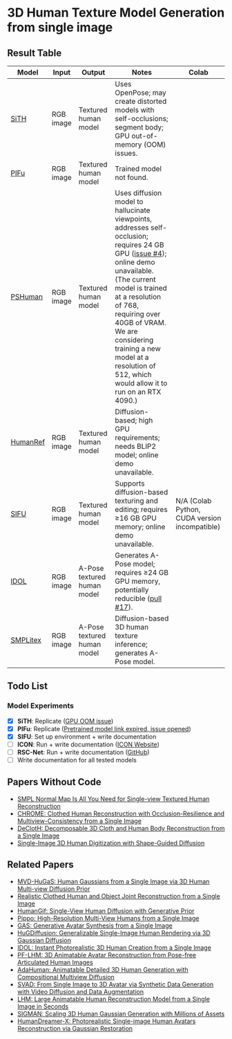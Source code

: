 # 3D Human Texture Model Generation from single image

## Result Table

| Model | Input | Output | Notes | Colab |
|-------|-------|--------|-------|-------|
| [SiTH](https://github.com/SiTH-Diffusion/SiTH) | RGB image | Textured human model | Uses OpenPose; may create distorted models with self-occlusions; segment body; GPU out-of-memory (OOM) issues. | |
| [PIFu](https://shunsukesaito.github.io/PIFu/) | RGB image | Textured human model | Trained model not found. | |
| [PSHuman](https://github.com/pengHTYX/PSHuman/) | RGB image | Textured human model | Uses diffusion model to hallucinate viewpoints, addresses self-occlusion; requires 24 GB GPU ([issue #4](https://github.com/pengHTYX/PSHuman/issues/4)); online demo unavailable. (The current model is trained at a resolution of 768, requiring over 40GB of VRAM. We are considering training a new model at a resolution of 512, which would allow it to run on an RTX 4090.) | |
| [HumanRef](https://github.com/eckertzhang/HumanRef) | RGB image | Textured human model | Diffusion-based; high GPU requirements; needs BLIP2 model; online demo unavailable. | |
| [SIFU](https://github.com/River-Zhang/SIFU) | RGB image | Textured human model | Supports diffusion-based texturing and editing; requires ≥16 GB GPU memory; online demo unavailable. | N/A (Colab Python, CUDA version incompatible) |
| [IDOL](https://github.com/yiyuzhuang/IDOL) | RGB image | A-Pose textured human model | Generates A-Pose model; requires ≥24 GB GPU memory, potentially reducible ([pull #17](https://github.com/yiyuzhuang/IDOL/pull/17)). | |
| [SMPLitex](https://dancasas.github.io/projects/SMPLitex/index.html) | RGB image | A-Pose textured human model | Diffusion-based 3D human texture inference; generates A-Pose model. | |

## Todo List

### Model Experiments
- [x] **SiTH**: Replicate ([GPU OOM issue](https://github.com/SiTH-Diffusion/SiTH))
- [x] **PIFu**: Replicate ([Pretrained model link expired, issue opened](https://shunsukesaito.github.io/PIFu/))
- [x] **SIFU**: Set up environment + write documentation
- [ ] **ICON**: Run + write documentation ([ICON Website](https://icon.is.tue.mpg.de/index.html))
- [ ] **RSC-Net**: Run + write documentation ([GitHub](https://github.com/xuxy09/RSC-Net))
- [ ] Write documentation for all tested models

## Papers Without Code

- [SMPL Normal Map Is All You Need for Single-view Textured Human Reconstruction](http://arxiv.org/pdf/2506.12793v1)
- [CHROME: Clothed Human Reconstruction with Occlusion-Resilience and Multiview-Consistency from a Single Image](http://arxiv.org/pdf/2503.15671v1)
- [DeClotH: Decomposable 3D Cloth and Human Body Reconstruction from a Single Image](https://hygenie1228.github.io/DeClotH/)
- [Single-Image 3D Human Digitization with Shape-Guided Diffusion](https://human-sgd.github.io/)

## Related Papers

- [MVD-HuGaS: Human Gaussians from a Single Image via 3D Human Multi-view Diffusion Prior](http://arxiv.org/pdf/2503.08218v1)
- [Realistic Clothed Human and Object Joint Reconstruction from a Single Image](http://arxiv.org/pdf/2502.18150v2)
- [HumanGif: Single-View Human Diffusion with Generative Prior](http://arxiv.org/pdf/2502.12080v2)
- [Pippo: High-Resolution Multi-View Humans from a Single Image](http://arxiv.org/pdf/2502.07785v1)
- [GAS: Generative Avatar Synthesis from a Single Image](http://arxiv.org/pdf/2502.06957v1)
- [HuGDiffusion: Generalizable Single-Image Human Rendering via 3D Gaussian Diffusion](http://arxiv.org/pdf/2501.15008v1)
- [IDOL: Instant Photorealistic 3D Human Creation from a Single Image](http://arxiv.org/pdf/2412.14963v2)
- [PF-LHM: 3D Animatable Avatar Reconstruction from Pose-free Articulated Human Images](http://arxiv.org/pdf/2506.13766v1)
- [AdaHuman: Animatable Detailed 3D Human Generation with Compositional Multiview Diffusion](http://arxiv.org/pdf/2505.24877v1)
- [SVAD: From Single Image to 3D Avatar via Synthetic Data Generation with Video Diffusion and Data Augmentation](http://arxiv.org/pdf/2505.05475v1)
- [LHM: Large Animatable Human Reconstruction Model from a Single Image in Seconds](http://arxiv.org/pdf/2503.10625v1)
- [SIGMAN: Scaling 3D Human Gaussian Generation with Millions of Assets](http://arxiv.org/pdf/2504.06982v1)
- [HumanDreamer-X: Photorealistic Single-image Human Avatars Reconstruction via Gaussian Restoration](http://arxiv.org/pdf/2504.03536v1)
